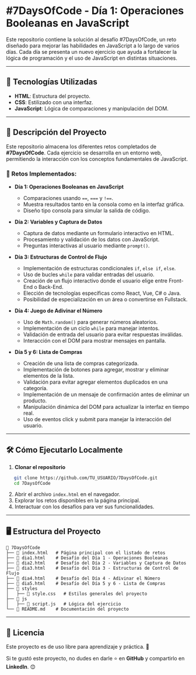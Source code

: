 # #7DaysOfCode - Día 1: Operaciones Booleanas en JavaScript

Este repositorio contiene la solución al desafío #7DaysOfCode, un reto diseñado para mejorar las habilidades en JavaScript a lo largo de varios días. Cada día se presenta un nuevo ejercicio que ayuda a fortalecer la lógica de programación y el uso de JavaScript en distintas situaciones.

---

## 🚀 Tecnologías Utilizadas
- **HTML**: Estructura del proyecto.
- **CSS**: Estilizado con una interfaz.
- **JavaScript**: Lógica de comparaciones y manipulación del DOM.

---

## 📌 Descripción del Proyecto

Este repositorio almacena los diferentes retos completados de **#7DaysOfCode**. Cada ejercicio se desarrolla en un entorno web, permitiendo la interacción con los conceptos fundamentales de JavaScript.

### 📅 Retos Implementados:

- **Día 1: Operaciones Booleanas en JavaScript**
  - Comparaciones usando `==`, `===` y `!==`.
  - Muestra resultados tanto en la consola como en la interfaz gráfica.
  - Diseño tipo consola para simular la salida de código.

- **Día 2: Variables y Captura de Datos**
  - Captura de datos mediante un formulario interactivo en HTML.
  - Procesamiento y validación de los datos con JavaScript.
  - Preguntas interactivas al usuario mediante `prompt()`.

- **Día 3: Estructuras de Control de Flujo**
  - Implementación de estructuras condicionales `if`, `else if`, `else`.
  - Uso de bucles `while` para validar entradas del usuario.
  - Creación de un flujo interactivo donde el usuario elige entre Front-End o Back-End.
  - Elección de tecnologías específicas como React, Vue, C# o Java.
  - Posibilidad de especialización en un área o convertirse en Fullstack.

- **Día 4: Juego de Adivinar el Número**
  - Uso de `Math.random()` para generar números aleatorios.
  - Implementación de un ciclo `while` para manejar intentos.
  - Validación de entrada del usuario para evitar respuestas inválidas.
  - Interacción con el DOM para mostrar mensajes en pantalla.


- **Día 5 y 6: Lista de Compras**
  - Creación de una lista de compras categorizada.
  - Implementación de botones para agregar, mostrar y eliminar elementos de la lista.
  - Validación para evitar agregar elementos duplicados en una categoría.
  - Implementación de un mensaje de confirmación antes de eliminar un producto.
  - Manipulación dinámica del DOM para actualizar la interfaz en tiempo real.
  - Uso de eventos click y submit para manejar la interacción del usuario.

---

## 🛠 Cómo Ejecutarlo Localmente
1. **Clonar el repositorio**
```bash
   git clone https://github.com/TU_USUARIO/7DaysOfCode.git
   cd 7DaysOfCode
```
2. Abrir el archivo `index.html` en el navegador.
3. Explorar los retos disponibles en la página principal.
4. Interactuar con los desafíos para ver sus funcionalidades.

---

## 🖥️ Estructura del Proyecto
```
📂 7DaysOfCode
├── 📄 index.html   # Página principal con el listado de retos
├── 📄 dia1.html    # Desafío del Día 1 - Operaciones Booleanas
├── 📄 dia2.html    # Desafío del Día 2 - Variables y Captura de Datos
├── 📄 dia3.html    # Desafío del Día 3 - Estructuras de Control de Flujo
├── 📄 dia4.html    # Desafío del Día 4 - Adivinar el Número
├── 📄 dia5.html    # Desafío del Día 5 y 6 - Lista de Compras
├── 📂 styles
│   ├── 📄 style.css   # Estilos generales del proyecto
├── 📂 js
│   ├── 📄 script.js   # Lógica del ejercicio
└── 📄 README.md    # Documentación del proyecto
```

---

## 📜 Licencia
Este proyecto es de uso libre para aprendizaje y práctica. 🚀

Si te gustó este proyecto, no dudes en darle ⭐ en **GitHub** y compartirlo en **LinkedIn**. 😊
